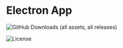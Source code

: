 # Electron App

![GitHub Downloads (all assets, all releases)](https://img.shields.io/github/downloads/Fmp-QCM/Fmp-QCM.github.io/total)

![License](https://img.shields.io/badge/License-CC_BY--NC--ND_4.0-blue)